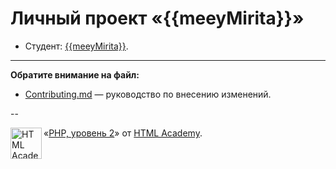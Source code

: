 # Личный проект «{{meeyMirita}}»

* Студент: [{{meeyMirita}}]({{meeyMirita}}).

---

**Обратите внимание на файл:**

- [Contributing.md](Contributing.md) — руководство по внесению изменений.

--

<a href="https://htmlacademy.ru/intensive/php2"><img align="left" width="50" height="50" alt="HTML Academy" src="https://up.htmlacademy.ru/static/img/intensive/yii/logo-for-github-2.png"></a>
«[PHP, уровень 2](https://htmlacademy.ru/intensive/php2)» от [HTML Academy](https://htmlacademy.ru).
